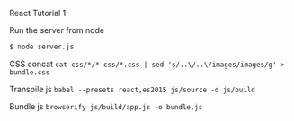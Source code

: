 React Tutorial 1


Run the server from node
```sh
$ node server.js
```

CSS concat
`
cat css/*/* css/*.css | sed 's/..\/..\/images/images/g' > bundle.css
`

Transpile js
`
babel --presets react,es2015 js/source -d js/build
`

Bundle js
`
browserify js/build/app.js -o bundle.js
`
